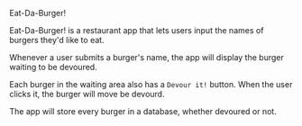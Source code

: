 Eat-Da-Burger! 

Eat-Da-Burger! is a restaurant app that lets users input the names of burgers they'd like to eat.

Whenever a user submits a burger's name, the app will display the burger  waiting to be devoured.

Each burger in the waiting area also has a `Devour it!` button. When the user clicks it, the burger will move be devourd.

The app will store every burger in a database, whether devoured or not.

